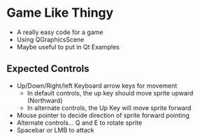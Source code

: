 # Game Like Thingy

- A really easy code for a game
- Using QGraphicsScene
- Maybe useful to put in Qt Examples

## Expected Controls
- Up/Down/Right/left Keyboard arrow keys for movement
	- In default controls, the up key should move sprite upward (Northward)
	- In alternate controls, the Up Key will move sprite forward
- Mouse pointer to decide direction of sprite forward pointing
- Alternate controls... Q and E to rotate sprite
- Spacebar or LMB to attack
